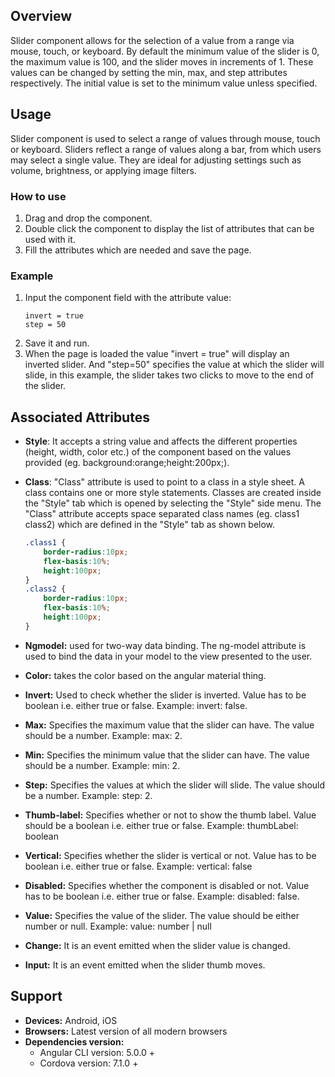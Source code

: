 ## Overview
Slider component allows for the selection of a value from a range via mouse, touch, or keyboard. By default the minimum value of the slider is 0, the maximum value is 100, and the slider moves in increments of 1. These values can be changed by setting the min, max, and step attributes respectively. The initial value is set to the minimum value unless specified.

## Usage
Slider component is used to select a range of values through mouse, touch or keyboard. Sliders reflect a range of values along a bar, from which users may select a single value. They are ideal for adjusting settings such as volume, brightness, or applying image filters.

### How to use   
1. Drag and drop the component. 
2. Double click the component to display the list of attributes that can be used with it.
3. Fill the attributes which are needed and save the page.

### Example
1. Input the component field with the attribute value:
    ``` 
    invert = true
    step = 50
    ```
2. Save it and run.
3. When the page is loaded the value "invert = true" will display an inverted slider. And "step=50" specifies the value at which the slider will slide, in this example, the slider takes two clicks to move to the end of the slider. 

## Associated Attributes
- **Style**: It accepts a string value and affects the different properties (height, width, color etc.) of the component based on the values provided (eg. background:orange;height:200px;).

- **Class**: "Class" attribute is used to point to a class in a style sheet. A class contains one or more style statements. Classes are created inside the "Style" tab which is opened by selecting the "Style" side menu. The "Class" attribute accepts space separated class names (eg. class1 class2) which are defined in the "Style" tab as shown below.
    ```css
    .class1 {
        border-radius:10px;
        flex-basis:10%;
        height:100px;
    }
    .class2 {
        border-radius:10px;
        flex-basis:10%;
        height:100px;
    }
    
- **Ngmodel:** used for two-way data binding. The ng-model attribute is used to bind the data in your model to the view presented to the user.
- **Color:** takes the color based on the angular material thing.
- **Invert:** Used to check whether the slider is inverted. Value has to be boolean i.e. either true or false. Example: invert: false.
- **Max:** Specifies the maximum value that the slider can have. The value should be a number. Example: max: 2.
- **Min:** Specifies the minimum value that the slider can have. The value should be a number. Example: min: 2.
- **Step:** Specifies the values at which the slider will slide. The value should be a number. Example: step: 2.
- **Thumb-label:** Specifies whether or not to show the thumb label. Value should be a boolean i.e. either true or false. Example: thumbLabel: boolean
- **Vertical:** Specifies whether the slider is vertical or not. Value has to be boolean i.e. either true or false. Example: vertical: false
- **Disabled:** Specifies whether the component is disabled or not. Value has to be boolean i.e. either true or false. Example: disabled: false.
- **Value:** Specifies the value of the slider. The value should be either number or null. Example: value: number | null
- **Change:** It is an event emitted when the slider value is changed.
- **Input:** It is an event emitted when the slider thumb moves.

## Support
- **Devices:** Android, iOS
- **Browsers:**  Latest version of all modern browsers
- **Dependencies version:** 
    - Angular CLI version: 5.0.0 + 
    - Cordova version: 7.1.0 +
